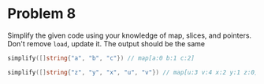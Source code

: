 # Problem 8

Simplify the given code using your knowledge of map, slices, and pointers. Don't remove `load`, update it.
The output should be the same

```go
simplify([]string{"a", "b", "c"}) // map[a:0 b:1 c:2]

simplify([]string{"z", "y", "x", "u", "v"}) // map[u:3 v:4 x:2 y:1 z:0]
```

